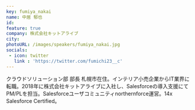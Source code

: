 ```yaml
---
key: fumiya_nakai
name: 中居 郁也
id: 
feature: true
company: 株式会社キットアライブ
city: 
photoURL: /images/speakers/fumiya_nakai.jpg
socials:
 - icon: twitter
   link : 'https://twitter.com/fumichi23__c'
---
```

クラウドソリューション部 部長
札幌市在住。インテリア小売企業からIT業界に転職。2018年に株式会社キットアライブに入社し、Salesforceの導入支援にてPM/PLを担当。Salesforceユーザコミュニティnorthernforce運営。14x Salesforce Certified。
